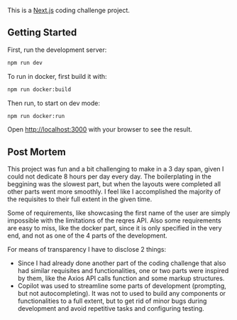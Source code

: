 This is a [Next.js](https://nextjs.org) coding challenge project.

## Getting Started

First, run the development server:

```bash
npm run dev
```

To run in docker, first build it with:
```bash
npm run docker:build
```

Then run, to start on dev mode:
```bash
npm run docker:run
```

Open [http://localhost:3000](http://localhost:3000) with your browser to see the result.

## Post Mortem

This project was fun and a bit challenging to make in a 3 day span, given I could not dedicate 8 hours per day every day. The boilerplating in the beggining was the slowest part, but when the layouts were completed all other parts went more smoothly. I feel like I accomplished the majority of the requisites to their full extent in the given time.

 Some of requirements, like showcasing the first name of the user are simply impossible with the limitations of the reqres API. Also some requirements are easy to miss, like the docker part, since it is only specified in the very end, and not as one of the 4 parts of the development.

For means of transparency I have to disclose 2 things: 
- Since I had already done another part of the coding challenge that also had similar requisites and functionalities, one or two parts were inspired by them, like the Axios API calls function and some markup structures.
- Copilot was used to streamline some parts of development (prompting, but not autocompleting). It was not to used to build any components or functionalities to a full extent, but to get rid of minor bugs during development and avoid repetitive tasks and configuring testing.